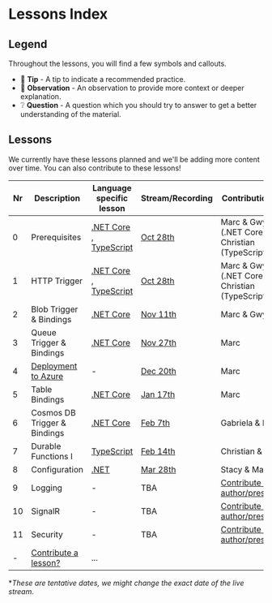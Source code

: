 # Lessons Index

## Legend

Throughout the lessons, you will find a few symbols and callouts.

- 📝 __Tip__ - A tip to indicate a recommended practice.
- 🔎 __Observation__ - An observation to provide more context or deeper explanation.
- ❔ __Question__ - A question which you should try to answer to get a better understanding of the material.

## Lessons

We currently have these lessons planned and we'll be adding more content over time. You can also contribute to these lessons!

|Nr|Description|Language specific lesson|Stream/Recording|Contributions by
|-|-|-|-|-
|0|Prerequisites|[.NET Core](prerequisites-dotnet.md) , [TypeScript](prerequisites-ts.md)|[Oct 28th](https://youtu.be/5k35dlBAXxA)|Marc & Gwyneth (.NET Core) , Christian (TypeScript)
|1|HTTP Trigger|[.NET Core](http-dotnet.md) , [TypeScript](http-ts.md)|[Oct 28th](https://youtu.be/5k35dlBAXxA)|Marc & Gwyneth (.NET Core) , Christian (TypeScript)
|2|Blob Trigger & Bindings|[.NET Core](blob-dotnet.md)|[Nov 11th](https://youtu.be/z5AQdk-43ZI)|Marc & Gwyneth
|3|Queue Trigger & Bindings|[.NET Core](queue-dotnet.md)|[Nov 27th](https://youtu.be/nKJUwW6SGZo)|Marc
|4|[Deployment to Azure](deployment.md)|-|[Dec 20th](https://youtu.be/-B8dE4GTWsk)|Marc
|5|Table Bindings|[.NET Core](table-dotnet.md)|[Jan 17th](https://youtu.be/xiNkCsupUTs)|Marc
|6|Cosmos DB Trigger & Bindings|[.NET Core](cosmosdb-dotnet.md)|[Feb 7th](https://youtu.be/h_vX3LrQ4l4)|Gabriela & Marc
|7|Durable Functions I |[TypeScript](durablefunctions/chaining-ts.md)|[Feb 14th](https://youtu.be/gE130BITP9g)|Christian & Marc
|8|Configuration|[.NET](configuration-dotnet.md)|[Mar 28th](https://youtu.be/p8FVnMSYMpA)|Stacy & Marc
|9|Logging|-|TBA|[Contribute as author/presenter?](https://github.com/marcduiker/azure-functions-university/issues/10)
|10|SignalR|-|TBA|[Contribute as author/presenter?](https://github.com/marcduiker/azure-functions-university/issues/13)
|11|Security|-|TBA|[Contribute as author/presenter?](https://github.com/marcduiker/azure-functions-university/issues/6)
|-|[Contribute a lesson?](https://github.com/marcduiker/azure-functions-university/issues/new?assignees=&labels=content&template=content_request.md&title=Content+Request%3A+%3CTITLE%3E)|...

**These are tentative dates, we might change the exact date of the live stream.*
